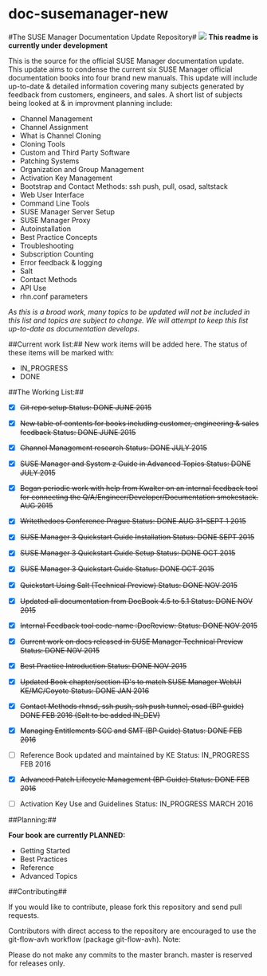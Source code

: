 # doc-susemanager-new

#The SUSE Manager Documentation Update Repository#
![](http://i560.photobucket.com/albums/ss45/joecayouette/docuimage_2.png)
**This readme is currently under development**

This is the source for the official SUSE Manager documentation update.
This update aims to condense the current six SUSE Manager official documentation books into four brand new manuals. This update will include up-to-date & detailed information covering many subjects generated by feedback from customers, engineers, and sales. A short list of subjects being looked at & in improvment planning include:

* Channel Management
* Channel Assignment
* What is Channel Cloning 
* Cloning Tools
* Custom and Third Party Software
* Patching Systems
* Organization and Group Management
* Activation Key Management
* Bootstrap and Contact Methods: ssh push, pull, osad, saltstack
* Web User Interface
* Command Line Tools
* SUSE Manager Server Setup
* SUSE Manager Proxy
* Autoinstallation
* Best Practice Concepts
* Troubleshooting
* Subscription Counting
* Error feedback & logging
* Salt
* Contact Methods
* API Use
* rhn.conf parameters




*As this is a broad work, many topics to be updated will not be included in this list and topics are subject to change. We will attempt to keep this list up-to-date as documentation develops.*
 
##Current work list:##
New work items will be added here. The status of these items will be marked with:

* IN_PROGRESS
* DONE

##The Working List:##

- [x] ~~Git repo setup Status: DONE JUNE 2015~~
- [x] ~~New table of contents for books including customer, engineering & sales feedback Status: DONE JUNE 2015~~
- [x] ~~Channel Management research Status: DONE JULY 2015~~
- [x] ~~SUSE Manager and System z Guide in Advanced Topics Status: DONE JULY 2015~~
- [x] ~~Began periodic work with help from Kwalter on an internal feedback tool for connecting the                                     Q/A/Engineer/Developer/Documentation smokestack. AUG 2015~~
- [x] ~~Writethedocs Conference Prague Status: DONE AUG 31-SEPT 1 2015~~
- [x] ~~SUSE Manager 3 Quickstart Guide Installation Status: DONE SEPT 2015~~
- [x] ~~SUSE Manager 3 Quickstart Guide Setup Status: DONE OCT 2015~~
- [x] ~~SUSE Manager 3 Quickstart Guide Status: DONE OCT 2015~~
- [x] ~~Quickstart Using Salt (Technical Preview) Status: DONE NOV 2015~~
- [x] ~~Updated all documentation from DocBook 4.5 to 5.1 Status: DONE NOV 2015~~
- [x] ~~Internal Feedback tool code-name :DocReview:  Status: DONE NOV 2015~~
- [x] ~~Current work on docs released in SUSE Manager Technical Preview Status: DONE NOV 2015~~
- [x] ~~Best Practice Introduction Status: DONE NOV 2015~~
- [x] ~~Updated Book chapter/section ID's to match SUSE Manager WebUI KE/MC/Coyote Status: DONE JAN 2016~~
- [x] ~~Contact Methods rhnsd, ssh push, ssh push tunnel, osad (BP guide) DONE FEB 2016
      (Salt to be added IN_DEV)~~
- [x] ~~Managing Entitlements SCC and SMT (BP Guide) Status: DONE FEB 2016~~
- [ ] Reference Book updated and maintained by KE Status: IN_PROGRESS FEB 2016
- [x] ~~Advanced Patch Lifecycle Management (BP Guide) Status: DONE FEB 2016~~
- [ ] Activation Key Use and Guidelines Status: IN_PROGRESS MARCH 2016


##Planning:##

**Four book are currently PLANNED:**
* Getting Started
* Best Practices
* Reference
* Advanced Topics




##Contributing##

If you would like to contribute, please fork this repository and send pull requests.

Contributors with direct access to the repository are encouraged to use the git-flow-avh workflow (package git-flow-avh).
Note:
	
Please do not make any commits to the master branch. master is reserved for releases only. 
